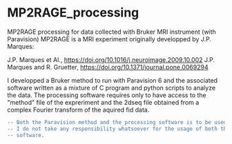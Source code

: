 # MP2RAGE_processing
MP2RAGE processing for data collected with Bruker MRI instrument (with Paravision)
MP2RAGE is a MRI experiment originally developped by J.P. Marques:

J.P. Marques et Al., https://doi.org/10.1016/j.neuroimage.2009.10.002
J.P. Marques and R. Gruetter,  https://doi.org/10.1371/journal.pone.0069294

I developped a Bruker method to run with Paravision 6 and the associated software
written as a mixture of C program and python scripts to analyze the data. The processing
software requires only to have access to the "method" file of the expreriment and the
2dseq file obtained from a complex Fourier transform of the aquired fid data.

```diff
-- Both the Paravision method and the processing software is to be used at the user own risk.
-- I do not take any responsibility whatsoever for the usage of both the method and the processing
-- software.
```
